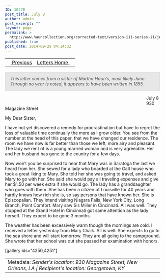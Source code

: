 ```yaml
---
ID: 10470
post_title: July 8
author: admin
post_excerpt: ""
layout: page
permalink: >
  http://www.hauncollection.org/corrected-text/version-iii-series-ii/july-8/
published: true
post_date: 2014-09-29 04:14:32
---
```

<table style="width: 100%;">
<tbody>
<tr>
<td style="text-align: left;"><a title="April 16 1856" href="http://www.hauncollection.org/version-3/version-iii-series-ii/april-16-1856-d-howard-smith-to-james-haun/"><img src="https://lh3.googleusercontent.com/-EFJpxxNiPNw/VqgtWBCZrMI/AAAAAAAAAFU/WfY4lPFWWkg/s800-Ic42/Soeb-Plain-Arrows-8-10px.png" alt="" width="10" height="10" /> Previous</a></td>
<td style="text-align: right;"><a title="Letters" href="http://www.hauncollection.org/version-3/version-iii-series-ii/">Letters Home <img src="https://lh3.googleusercontent.com/-67k0cYlpXHw/VqgtWKz1MXI/AAAAAAAAAFU/k9PW_Piyurk/s800-Ic42/Soeb-Plain-Arrows-5-10px.png" alt="" width="10" height="10" /></a></td>
</tr>
</tbody>
</table>
<p style="padding: 12px 16px 14px 16px; color: #555555; background-color: #e8e7e7; border: #d2d0cf 1px solid;"><em>This letter comes from a sister of Martha Haun's, most likely Jane. Through no year is noted, it appears to have been written in 1855.
</em></p>
<span style="margin-left: 460px;">July 8
<span style="margin-left: 460px;">930 Magazine Street</span></span>

My Dear Sister,

I have not yet discovered a remedy for procrastination but have to regret the loss of valuable time continually the more as I grow older. You see from the number at the head of this paper, that we have changed our residence. The room we have now is far better than those we left, more airy and pleasant. The lady we rent of is a young married woman and is very agreeable. Her and her husband has gone to the country for a few days.

Now won’t you be surprised to hear that Mary was in Saratoga the last we heard from her. She sewed for a lady who boarded at the Galt house who took a great liking to Mary. She told her she was going to travel, and asked Mary to go with her. She said she would pay all traveling expenses and give her $1.50 per week extra if she would go. The lady has a granddaughter who goes with them. She has been a citizen of Louisville for 40 years and hardly knows how rich she is, so say persons that have known her. She is Episcopalian. They intend visiting Niagara Falls, New York City, Long Branch, Point Comfort. Mary saw Sis Miller in Cincinnati. All was well. They stopped at the Grand Hotel in Cincinnati got same attention as the lady herself. They expect to be gone 3 months.

The weather has been excessively warm though the mornings are cold. I received a letter yesterday from Mary Chalk. All is well. She expects to go to the sea shore and will start tomorrow. They are all going to the campground. She wrote that her school was out she passed her examination with honors.

[gallery ids="4250,4251"]
<table style="width: 100%;">
<tbody>
<tr>
<td>Metadata:
<em>Sender's location: 930 Magazine Street, New Orleans, LA | Recipient's location: Georgetown, KY
</em></td>
</tr>
</tbody>
</table>